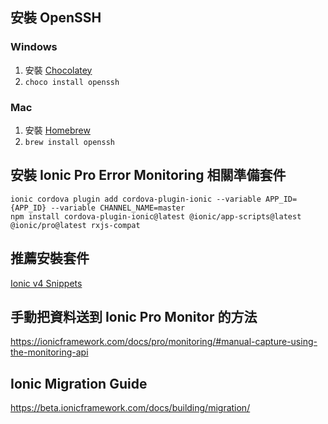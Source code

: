 ## 安裝 OpenSSH

### Windows

1. 安裝 [Chocolatey](https://chocolatey.org/install)
2. `choco install openssh`

### Mac

1. 安裝 [Homebrew](https://brew.sh)
2. `brew install openssh`

## 安裝 Ionic Pro Error Monitoring 相關準備套件

```shell
ionic cordova plugin add cordova-plugin-ionic --variable APP_ID={APP_ID} --variable CHANNEL_NAME=master
npm install cordova-plugin-ionic@latest @ionic/app-scripts@latest @ionic/pro@latest rxjs-compat
```

## 推薦安裝套件

[Ionic v4 Snippets](https://marketplace.visualstudio.com/items?itemName=fivethree.vscode-ionic-snippets)

## 手動把資料送到 Ionic Pro Monitor 的方法

https://ionicframework.com/docs/pro/monitoring/#manual-capture-using-the-monitoring-api

## Ionic Migration Guide

https://beta.ionicframework.com/docs/building/migration/